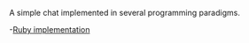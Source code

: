 A simple chat implemented in several programming paradigms.

-[Ruby implementation](oop/dynamically-typed/ruby/README.md)
